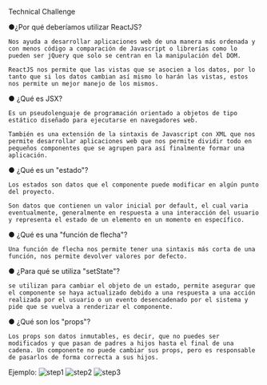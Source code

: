 Technical Challenge

●¿Por qué deberíamos utilizar ReactJS?

    Nos ayuda a desarrollar aplicaciones web de una manera más ordenada y con menos código a comparación de Javascript o librerías como lo pueden ser jQuery que solo se centran en la manipulación del DOM.

    ReactJS nos permite que las vistas que se asocien a los datos, por lo tanto que si los datos cambian así mismo lo harán las vistas, estos nos permite un mejor manejo de los mismos.

● ¿Qué es JSX?

    Es un pseudolenguaje de programación orientado a objetos de tipo estático diseñado para ejecutarse en navegadores web.

    También es una extensión de la sintaxis de Javascript con XML que nos permite desarrollar aplicaciones web que nos permite dividir todo en pequeños componentes que se agrupen para así finalmente formar una aplicación.

● ¿Qué es un "estado"?

    Los estados son datos que el componente puede modificar en algún punto del proyecto.

    Son datos que contienen un valor inicial por default, el cual varia eventualmente, generalmente en respuesta a una interacción del usuario y representa el estado de un elemento en un momento en específico.

● ¿Qué es una "función de flecha"?

    Una función de flecha nos permite tener una sintaxis más corta de una función, nos permite devolver valores por defecto.

● ¿Para qué se utiliza "setState"?

    se utilizan para cambiar el objeto de un estado, permite asegurar que el componente se haya actualizado debido a una respuesta a una acción realizada por el usuario o un evento desencadenado por el sistema y pide que se vuelva a renderizar el componente.

● ¿Qué son los "props"?

    Los props son datos inmutables, es decir, que no puedes ser modificados y que pasan de padres a hijos hasta el final de una cadena. Un componente no puede cambiar sus props, pero es responsable de pasarlos de forma correcta a sus hijos.

Ejemplo:
![step1](https://user-images.githubusercontent.com/37593222/131236052-29efc9ac-3d86-4142-8105-3cd8396e91a4.jpg)
![step2](https://user-images.githubusercontent.com/37593222/131236053-ddec1268-13d1-4e97-b557-707385a113ff.jpg)
![step3](https://user-images.githubusercontent.com/37593222/131236054-aa04b438-3f50-4005-abe5-184f9b0c9abe.png)
